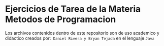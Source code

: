 # Ejercicios de Tarea de la Materia Metodos de Programacion

Los archivos contenidos dentro de este repositorio son de uso academico y didactico creados por:`` Daniel Rivera y Bryan Tejada`` en el lenguaje `Java`

